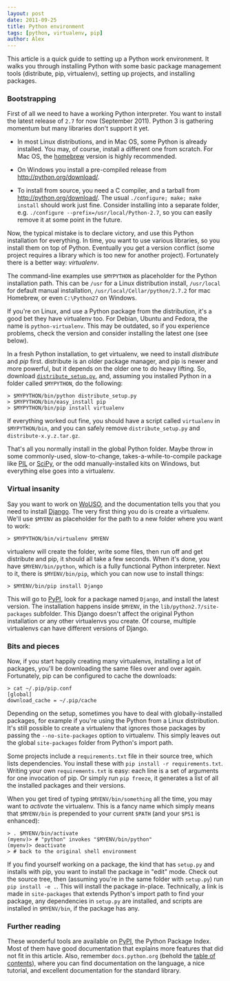 ```yaml
---
layout: post
date: 2011-09-25
title: Python environment
tags: [python, virtualenv, pip]
author: Alex
---
```


This article is a quick guide to setting up a Python work environment.
It walks you through installing Python with some basic package
management tools (distribute, pip, virtualenv), setting up projects, and
installing packages.


### Bootstrapping

First of all we need to have a working Python interpreter. You want to
install the latest release of `2.7` for now (September 2011). Python 3
is gathering momentum but many libraries don't support it yet.

* In most Linux distributions, and in Mac OS, some Python is
  already installed. You may, of course, install a different one from
  scratch. For Mac OS, the [homebrew][] version is highly recommended.

* On Windows you install a pre-compiled release from
  <http://python.org/download/>.

* To install from source, you need a C compiler, and a tarball from
  <http://python.org/download/>. The usual `./configure; make; make
  install` should work just fine. Consider installing into a separate
  folder, e.g. `./configure --prefix=/usr/local/Python-2.7`, so you can
  easily remove it at some point in the future.

Now, the typical mistake is to declare victory, and use this Python
installation for everything. In time, you want to use various libraries,
so you install them on top of Python. Eventually you get a version
conflict (some project requires a library which is too new for another
project). Fortunately there is a better way: *virtualenv*.

The command-line examples use `$MYPYTHON` as placeholder for the Python
installation path. This can be `/usr` for a Linux distribution install,
`/usr/local` for default manual installation,
`/usr/local/Cellar/python/2.7.2` for mac Homebrew, or even `C:\Python27`
on Windows.

If you're on Linux, and use a Python package from the distribution, it's
a good bet they have virtualenv too. For Debian, Ubuntu and Fedora, the
name is `python-virtualenv`. This may be outdated, so if you experience
problems, check the version and consider installing the latest one (see
below).

In a fresh Python installation, to get virtualenv, we need to install
*distribute* and *pip* first. distribute is an older package manager,
and pip is newer and more powerful, but it depends on the older one to
do heavy lifting. So, download
[`distribute_setup.py`][distribute-setup], and, assuming you installed
Python in a folder called `$MYPYTHON`, do the following:

    > $MYPYTHON/bin/python distribute_setup.py
    > $MYPYTHON/bin/easy_install pip
    > $MYPYTHON/bin/pip install virtualenv

If everything worked out fine, you should have a script called
`virtualenv` in `$MYPYTHON/bin`, and you can safely remove
`distribute_setup.py` and `distribute-x.y.z.tar.gz`.

That's all you normally install in the global Python folder. Maybe throw
in some commonly-used, slow-to-change, takes-a-while-to-compile package
like [PIL][] or [SciPy][], or the odd manually-installed kits on
Windows, but everything else goes into a virtualenv.

[homebrew]: http://mxcl.github.com/homebrew/
[distribute-setup]: http://python-distribute.org/distribute_setup.py
[pil]: http://www.pythonware.com/products/pil/
[scipy]: http://www.scipy.org/


### Virtual insanity

Say you want to work on [WoUSO][], and the documentation tells you that
you need to install [Django][]. The very first thing you do is create a
virtualenv. We'll use `$MYENV` as placeholder for the path to a new
folder where you want to work:

    > $MYPYTHON/bin/virtualenv $MYENV

virtualenv will create the folder, write some files, then run off and
get distribute and pip, it should all take a few seconds. When it's
done, you have `$MYENV/bin/python`, which is a fully functional Python
interpreter. Next to it, there is `$MYENV/bin/pip`, which you can now
use to install things:

    > $MYENV/bin/pip install Django

This will go to [PyPI][], look for a package named `Django`, and install
the latest version. The installation happens inside `$MYENV`, in the
`lib/python2.7/site-packages` subfolder. This Django doesn't affect the
original Python installation or any other virtualenvs you create. Of
course, multiple virtualenvs can have different versions of Django.


### Bits and pieces

Now, if you start happily creating many virtualenvs, installing a lot of
packages, you'll be downloading the same files over and over again.
Fortunately, pip can be configured to cache the downloads:

    > cat ~/.pip/pip.conf
    [global]
    download_cache = ~/.pip/cache

Depending on the setup, sometimes you have to deal with
globally-installed packages, for example if you're using the Python from
a Linux distribution. It's still possible to create a virtualenv that
ignores those packages by passing the `--no-site-packages` option to
virtualenv. This simply leaves out the global `site-packages` folder
from Python's import path.

Some projects include a `requirements.txt` file in their source tree,
which lists dependencies. You install these with `pip install -r
requirements.txt`. Writing your own `requirements.txt` is easy: each
line is a set of arguments for one invocation of pip. Or simply run `pip
freeze`, it generates a list of all the installed packages and their
versions.

When you get tired of typing `$MYENV/bin/something` all the time, you
may want to *activate* the virtualenv. This is a fancy name which simply
means that `$MYENV/bin` is prepended to your current `$PATH` (and your
`$PS1` is enhanced):

    > . $MYENV/bin/activate
    (myenv)> # "python" invokes "$MYENV/bin/python"
    (myenv)> deactivate
    > # back to the original shell environment

If you find yourself working on a package, the kind that has `setup.py`
and installs with pip, you want to install the package in "edit" mode.
Check out the source tree, then (assuming you're in the same folder with
`setup.py`) run `pip install -e .`. This will install the package
in-place. Technically, a link is made in `site-packages` that extends
Python's import path to find your package, any dependencies in
`setup.py` are installed, and scripts are installed in `$MYENV/bin`, if
the package has any.

[wouso]: https://projects.rosedu.org/projects/wousodjango
[django]: https://www.djangoproject.com/
[pypi]: http://pypi.python.org/


### Further reading

These wonderful tools are available on [PyPI][], the Python Package
Index. Most of them have good documentation that explains more features
that did not fit in this article. Also, remember `docs.python.org`
(behold the [table of contents][]), where you can find documentation on
the language, a nice tutorial, and excellent documentation for the
standard library.

[table of contents]: http://docs.python.org/contents.html

